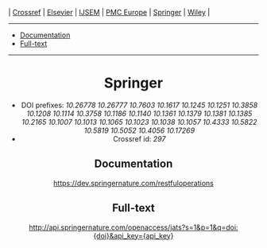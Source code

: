 | [Crossref](CrossRef.md)
| [Elsevier](Elsevier.md)
| [IJSEM](IJSEM.md)
| [PMC Europe](EPMC.md)
| [Springer](Springer.md)
| [Wiley](Wiley.md)
|

---

* [Documentation](#documentation)
* [Full-text](#full-text)

---

<header/>

# Springer

* DOI prefixes: *10.26778 10.26777 10.7603 10.1617 10.1245 10.1251 10.3858 10.1208 10.1114 10.3758 10.1186 10.1140 10.1361 10.1379 10.1381 10.1385 10.2165 10.1007 10.1013 10.1065 10.1023 10.1038 10.1057 10.4333 10.5822 10.5819 10.5052 10.4056 10.17269*
* Crossref id: *297*


## Documentation

https://dev.springernature.com/restfuloperations

## Full-text

http://api.springernature.com/openaccess/jats?s=1&p=1&q=doi:{doi}&api_key={api_key}
